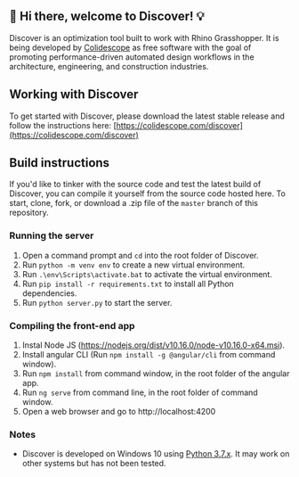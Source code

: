 ## 👋 Hi there, welcome to Discover! 💡

Discover is an optimization tool built to work with Rhino Grasshopper. It is being developed by [Colidescope](https://colidescope.com) as free software with the goal of promoting performance-driven automated design workflows in the architecture, engineering, and construction industries.

## Working with Discover

To get started with Discover, please download the latest stable release and follow the instructions here: [https://colidescope.com/discover](https://colidescope.com/discover)

## Build instructions

If you'd like to tinker with the source code and test the latest build of Discover, you can compile it yourself from the source code hosted here. To start, clone, fork, or download a .zip file of the `master` branch of this repository.

### Running the server

1. Open a command prompt and `cd` into the root folder of Discover.
2. Run `python -m venv env` to create a new virtual environment.
3. Run `.\env\Scripts\activate.bat` to activate the virtual environment.
4. Run `pip install -r requirements.txt` to install all Python dependencies.
5. Run `python server.py` to start the server.

### Compiling the front-end app

1. Instal Node JS (https://nodejs.org/dist/v10.16.0/node-v10.16.0-x64.msi).
2. Install angular CLI (Run `npm install -g @angular/cli` from command window).
3. Run `npm install` from command window, in the root folder of the angular app.
4. Run `ng serve` from command line, in the root folder of command window.
5. Open a web browser and go to http://localhost:4200

### Notes

- Discover is developed on Windows 10 using [Python 3.7.x](https://www.python.org/downloads/release/python-375/). It may work on other systems but has not been tested.
